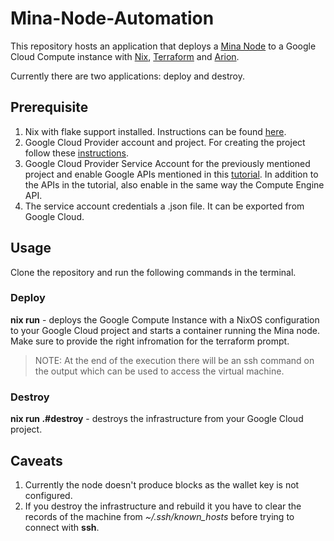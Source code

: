 # Mina-Node-Automation

This repository hosts an application that deploys a [Mina Node](https://github.com/MinaProtocol/mina) to a Google Cloud Compute instance with [Nix](https://nixos.org/), [Terraform](https://www.terraform.io/) and [Arion](https://github.com/hercules-ci/arion).

Currently there are two applications: deploy and destroy.

## Prerequisite

1. Nix with flake support installed. Instructions can be found [here](https://github.com/mschwaig/howto-install-nix-with-flake-support).
2. Google Cloud Provider account and project. For creating the project follow these [instructions](https://developers.google.com/workspace/guides/create-project).
3. Google Cloud Provider Service Account for the previously mentioned project and enable Google APIs mentioned in this [tutorial](https://gmusumeci.medium.com/how-to-create-a-service-account-for-terraform-in-gcp-google-cloud-platform-f75a0cf918d1). In addition to the APIs in the tutorial, also enable in the same way the Compute Engine API.
4. The service account credentials a .json file. It can be exported from Google Cloud.

## Usage

Clone the repository and run the following commands in the terminal.

### Deploy

**nix run** - deploys the Google Compute Instance with a NixOS configuration to your Google Cloud project and starts a container running the Mina node. Make sure to provide the right infromation for the terraform prompt.

> NOTE:
> At the end of the execution there will be an ssh command on the output which can be used to access the virtual machine.

### Destroy

**nix run .#destroy** - destroys the infrastructure from your Google Cloud project.

## Caveats

1. Currently the node doesn't produce blocks as the wallet key is not configured.
2. If you destroy the infrastructure and rebuild it you have to clear the records of the machine from *~/.ssh/known_hosts* before trying to connect with **ssh**.